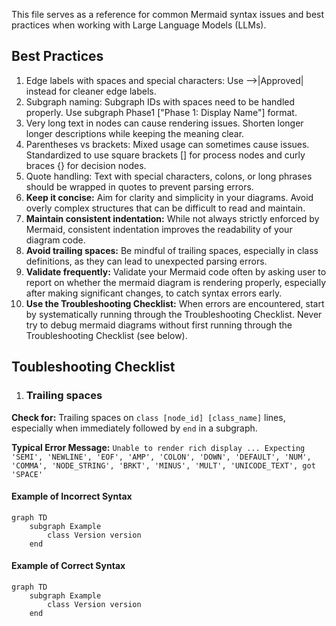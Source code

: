 This file serves as a reference for common Mermaid syntax issues and best practices when working with Large Language Models (LLMs).

## Best Practices

1. Edge labels with spaces and special characters:  Use -->|Approved| instead for cleaner edge labels.
2. Subgraph naming: Subgraph IDs with spaces need to be handled properly. Use subgraph Phase1 ["Phase 1: Display Name"] format.
3. Very long text in nodes can cause rendering issues. Shorten longer longer descriptions while keeping the meaning clear.
4. Parentheses vs brackets: Mixed usage can sometimes cause issues. Standardized to use square brackets [] for process nodes and curly braces {} for decision nodes.
5.  Quote handling: Text with special characters, colons, or long phrases should be wrapped in quotes to prevent parsing errors.
6.  **Keep it concise:** Aim for clarity and simplicity in your diagrams. Avoid overly complex structures that can be difficult to read and maintain.
7.  **Maintain consistent indentation:** While not always strictly enforced by Mermaid, consistent indentation improves the readability of your diagram code.
8.  **Avoid trailing spaces:** Be mindful of trailing spaces, especially in class definitions, as they can lead to unexpected parsing errors.
9.  **Validate frequently:** Validate your Mermaid code often by asking user to report on whether the mermaid diagram is rendering properly, especially after making significant changes, to catch syntax errors early.
10. **Use the Troubleshooting Checklist:**  When errors are encountered, start by systematically running through the Troubleshooting Checklist.  Never try to debug mermaid diagrams without first running through the Troubleshooting Checklist (see below).


## Toubleshooting Checklist
1. ### Trailing spaces
**Check for:** Trailing spaces on `class [node_id] [class_name]` lines, especially when immediately followed by `end` in a subgraph.

**Typical Error Message:** `Unable to render rich display ... Expecting 'SEMI', 'NEWLINE', 'EOF', 'AMP', 'COLON', 'DOWN', 'DEFAULT', 'NUM', 'COMMA', 'NODE_STRING', 'BRKT', 'MINUS', 'MULT', 'UNICODE_TEXT', got 'SPACE'`
#### Example of Incorrect Syntax
```
graph TD
    subgraph Example
        class Version version  
    end
```
#### Example of Correct Syntax
```
graph TD
    subgraph Example
        class Version version
    end
